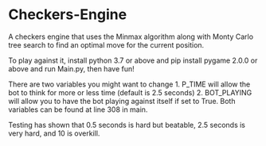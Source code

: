 # Checkers-Engine
A checkers engine that uses the Minmax algorithm along with Monty Carlo tree search to find an optimal move for the current position.

To play against it, install python 3.7 or above and pip install pygame 2.0.0 or above and run Main.py, then have fun!

There are two variables you might want to change 1. P_TIME will allow the bot to think for more or less time (default is 2.5 seconds)
 2. BOT_PLAYING will allow you to have the bot playing against itself if set to True. Both variables can be found at line 308 in main.

Testing has shown that 0.5 seconds is hard but beatable, 2.5 seconds is very hard, and 10 is overkill.
